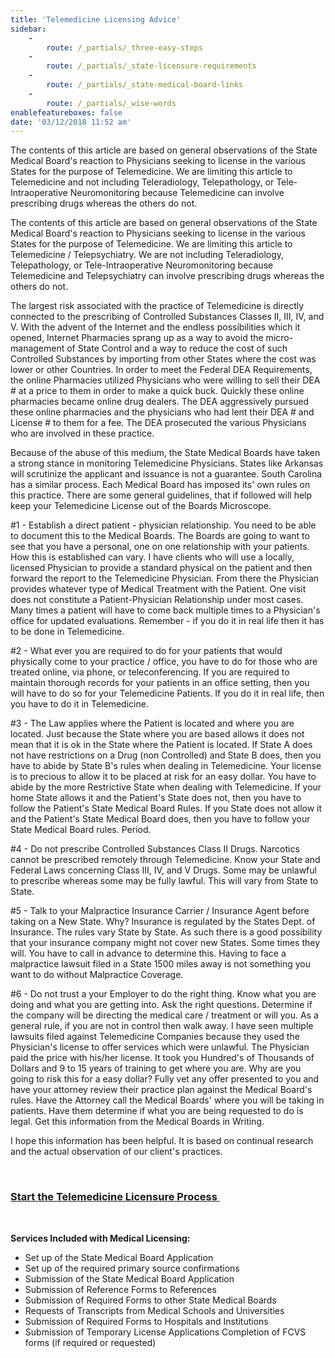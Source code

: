 ```yaml
---
title: 'Telemedicine Licensing Advice'
sidebar:
    -
        route: /_partials/_three-easy-steps
    -
        route: /_partials/_state-licensure-requirements
    -
        route: /_partials/_state-medical-board-links
    -
        route: /_partials/_wise-words
enablefeatureboxes: false
date: '03/12/2018 11:52 am'
---
```


<p class="c2">The contents of this article are based on general observations of the State Medical Board's reaction to Physicians seeking to license in the various States for the purpose of Telemedicine. We are limiting this article to Telemedicine and not including Teleradiology, Telepathology, or Tele-Intraoperative Neuromonitoring because Telemedicine can involve prescribing drugs whereas the others do not.</p>
<p class="c2">The contents of this article are based on general observations of the State Medical Board's reaction to Physicians seeking to license in the various States for the purpose of Telemedicine. We are limiting this article to Telemedicine / Telepsychiatry. We are not including Teleradiology, Telepathology, or Tele-Intraoperative Neuromonitoring because Telemedicine and Telepsychiatry can involve prescribing drugs whereas the others do not.</p>
<p>The largest risk associated with the practice of Telemedicine is directly connected to the prescribing of Controlled Substances Classes II, III, IV, and V. With the advent of the Internet and the endless possibilities which it opened, Internet Pharmacies sprang up as a way to avoid the micro-management of State Control and a way to reduce the cost of such Controlled Substances by importing from other States where the cost was lower or other Countries. In order to meet the Federal DEA Requirements, the online Pharmacies utilized Physicians who were willing to sell their DEA # at a price to them in order to make a quick buck. Quickly these online pharmacies became online drug dealers. The DEA aggressively pursued these online pharmacies and the physicians who had lent their DEA # and License # to them for a fee. The DEA prosecuted the various Physicians who are involved in these practice.</p>
<p>Because of the abuse of this medium, the State Medical Boards have taken a strong stance in monitoring Telemedicine Physicians. States like Arkansas will scrutinize the applicant and issuance is not a guarantee. South Carolina has a similar process. Each Medical Board has imposed its' own rules on this practice. There are some general guidelines, that if followed will help keep your Telemedicine License out of the Boards Microscope.</p>
<p>#1 - Establish a direct patient - physician relationship. You need to be able to document this to the Medical Boards. The Boards are going to want to see that you have a personal, one on one relationship with your patients. How this is established can vary. I have clients who will use a locally, licensed Physician to provide a standard physical on the patient and then forward the report to the Telemedicine Physician. From there the Physician provides whatever type of Medical Treatment with the Patient. One visit does not constitute a Patient-Physician Relationship under most cases. Many times a patient will have to come back multiple times to a Physician's office for updated evaluations. Remember - if you do it in real life then it has to be done in Telemedicine.</p>
<p>#2 - What ever you are required to do for your patients that would physically come to your practice / office, you have to do for those who are treated online, via phone, or teleconferencing. If you are required to maintain thorough records for your patients in an office setting, then you will have to do so for your Telemedicine Patients. If you do it in real life, then you have to do it in Telemedicine.</p>
<p>#3 - The Law applies where the Patient is located and where you are located. Just because the State where you are based allows it does not mean that it is ok in the State where the Patient is located. If State A does not have restrictions on a Drug (non Controlled) and State B does, then you have to abide by State B's rules when dealing in Telemedicine. Your license is to precious to allow it to be placed at risk for an easy dollar. You have to abide by the more Restrictive State when dealing with Telemedicine. If your home State allows it and the Patient's State does not, then you have to follow the Patient's State Medical Board Rules. If you State does not allow it and the Patient's State Medical Board does, then you have to follow your State Medical Board rules. Period.</p>
<p>#4 - Do not prescribe Controlled Substances Class II Drugs. Narcotics cannot be prescribed remotely through Telemedicine. Know your State and Federal Laws concerning Class III, IV, and V Drugs. Some may be unlawful to prescribe whereas some may be fully lawful. This will vary from State to State.</p>
<p>#5 - Talk to your Malpractice Insurance Carrier / Insurance Agent before taking on a New State. Why? Insurance is regulated by the States Dept. of Insurance. The rules vary State by State. As such there is a good possibility that your insurance company might not cover new States. Some times they will. You have to call in advance to determine this. Having to face a malpractice lawsuit filed in a State 1500 miles away is not something you want to do without Malpractice Coverage.</p>
<p>#6 - Do not trust a your Employer to do the right thing. Know what you are doing and what you are getting into. Ask the right questions. Determine if the company will be directing the medical care / treatment or will you. As a general rule, if you are not in control then walk away. I have seen multiple lawsuits filed against Telemedicine Companies because they used the Physician's license to offer services which were unlawful. The Physician paid the price with his/her license. It took you Hundred's of Thousands of Dollars and 9 to 15 years of training to get where you are. Why are you going to risk this for a easy dollar? Fully vet any offer presented to you and have your attorney review their practice plan against the Medical Board's rules. Have the Attorney call the Medical Boards' where you will be taking in patients. Have them determine if what you are being requested to do is legal. Get this information from the Medical Boards in Writing.</p>
<p>I hope this information has been helpful. It is based on continual research and the actual observation of our client's practices.</p>
<p>&nbsp;</p>
<h3 id="mcetoc_1cdnbvi0c0"><a href="../../../../pricing"><strong>Start the Telemedicine Licensure Process</strong>&nbsp;</a></h3>
<div class="clear">&nbsp;</div>
<p><strong>Services Included with Medical Licensing:</strong></p>
<ul>
<li>Set up of the State Medical Board Application</li>
<li>Set up of the required primary source confirmations</li>
<li>Submission of the State Medical Board Application</li>
<li>Submission of Reference Forms to References</li>
<li>Submission of Required Forms to other State Medical Boards</li>
<li>Requests of Transcripts from Medical Schools and Universities</li>
<li>Submission of Required Forms to Hospitals and Institutions</li>
<li>Submission of Temporary License Applications Completion of FCVS forms (if required or requested)</li>
</ul>